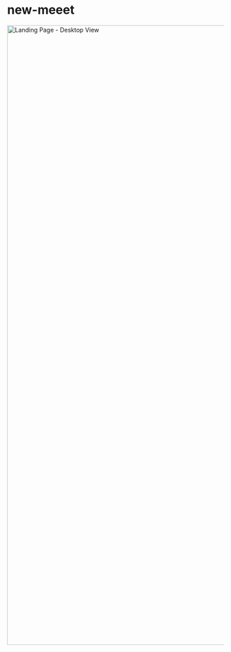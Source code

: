 # new-meeet

<img width="1440" alt="Landing Page - Desktop View" src="https://user-images.githubusercontent.com/53302984/207730726-09c935d7-8285-40fc-9637-8100271cabac.png">
